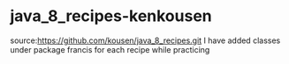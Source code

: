 # java_8_recipes-kenkousen

source:https://github.com/kousen/java_8_recipes.git 
I have added classes under package francis for each recipe while practicing
